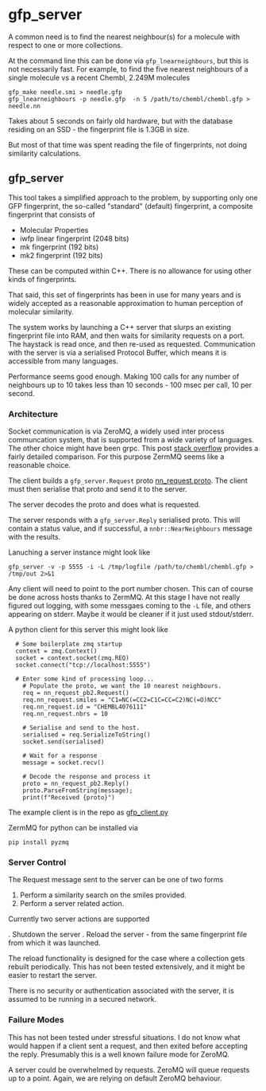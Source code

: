 # gfp_server
A common need is to find the nearest neighbour(s) for a molecule with respect to one or
more collections.

At the command line this can be done via `gfp_lnearneighbours`, but this is not necessarily
fast. For example, to find the five nearest neighbours of a single molecule vs a recent Chembl,
2.249M molecules
```
gfp_make needle.smi > needle.gfp
gfp_lnearneighbours -p needle.gfp  -n 5 /path/to/chembl/chembl.gfp > needle.nn
```
Takes about 5 seconds on fairly old hardware, but with the database residing on an SSD -
the fingerprint file is 1.3GB in size.

But most of that time was spent reading the file of fingerprints, not doing similarity
calculations.

## gfp_server
This tool takes a simplified approach to the problem, by supporting only one GFP fingerprint,
the so-called "standard" (default) fingerprint, a composite fingerprint that consists of

* Molecular Properties
* iwfp linear fingerprint (2048 bits)
* mk fingerprint (192 bits)
* mk2 fingerprint (192 bits)

These can be computed within C++. There is no allowance for using other kinds of fingerprints.

That said, this set of fingerprints has been in use for many years and is widely accepted
as a reasonable approximation to human perception of molecular similarity.

The system works by launching a C++ server that slurps an existing fingerprint file
into RAM, and then waits for similarity requests on a port. The haystack is read
once, and then re-used as requested.
Communication with the
server is via a serialised Protocol Buffer, which means it is accessible from
many languages.

Performance seems good enough. Making 100 calls for any number of neighbours
up to 10 takes less than 10 seconds - 100 msec per call, 10 per second.

### Architecture
Socket communication is via ZeroMQ, a widely used inter process communcation
system, that is supported from a wide variety of languages. The other choice
might have been grpc. This post
[stack overflow](https://stackoverflow.com/questions/39350681/grpc-and-zeromq-comparsion)
provides a fairly detailed comparison. For this purpose ZermMQ seems like a reasonable
choice.

The client builds a `gfp_server.Request` proto
[nn_request.proto](/src/Utilities/GFP_Tools/nn_request.proto). The client
must then serialise that proto and send it to the server.

The server decodes the proto and does what is requested.

The server responds with a `gfp_server.Reply` serialised proto. This
will contain a status value, and if successful, a `nnbr::NearNeighbours`
message with the results.

Lanuching a server instance might look like
```
gfp_server -v -p 5555 -i -L /tmp/logfile /path/to/chembl/chembl.gfp > /tmp/out 2>&1
```
Any client will need to point to the port number chosen.
This can of course be done across hosts thanks to ZermMQ. At this
stage I have not really figured out logging, with some messgaes coming to the
`-L` file, and others appearing on stderr. Maybe it would be cleaner if it just
used stdout/stderr.

A python client for this server this might look like
```
  # Some boilerplate zmq startup
  context = zmq.Context()
  socket = context.socket(zmq.REQ)
  socket.connect("tcp://localhost:5555")

  # Enter some kind of processing loop...
    # Populate the proto, we want the 10 nearest neighbours.
    req = nn_request_pb2.Request()
    req.nn_request.smiles = "C1=NC(=CC2=C1C=CC=C2)NC(=O)NCC"
    req.nn_request.id = "CHEMBL4076111"
    req.nn_request.nbrs = 10

    # Serialise and send to the host.
    serialised = req.SerializeToString()
    socket.send(serialised)

    # Wait for a response
    message = socket.recv()

    # Decode the response and process it
    proto = nn_request_pb2.Reply()
    proto.ParseFromString(message);
    print(f"Received {proto}")
```

The example client is in the repo as
[gfp_client.py](src/Utilities/GFP_Tools/gfp_client_app.py)

ZermMQ for python can be installed via 
```
pip install pyzmq
```

### Server Control
The Request message sent to the server can be one of two forms

1. Perform a similarity search on the smiles provided.
2. Perform a server related action.

Currently two server actions are supported

. Shutdown the server
. Reload the server - from the same fingerprint file from which it was launched.

The reload functionality is designed for the case where a collection gets
rebuilt periodically. This has not been tested extensively, and it might
be easier to restart the server.

There is no security or authentication associated with the server, it is
assumed to be running in a secured network.

### Failure Modes
This has not been tested under stressful situations. I do not know what
would happen if a client sent a request, and then exited before
accepting the reply. Presumably this is a well known failure
mode for ZeroMQ.

A server could be overwhelmed by requests. ZeroMQ will queue requests
up to a point. Again, we are relying on default ZeroMQ behaviour.

